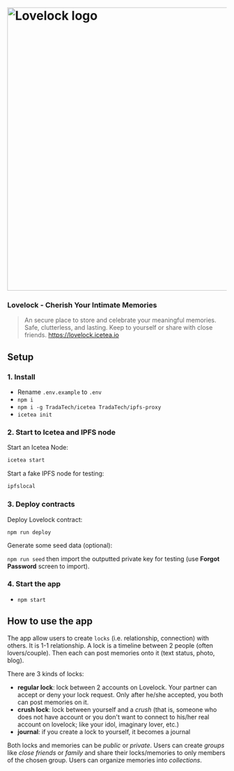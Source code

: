 <h1>
  <a href="https://lovelock.icetea.io"><img width="650px" src="https://lovelock.icetea.io/static/img/share.jpg" alt="Lovelock logo" /></a>
</h1>

<h3>Lovelock - Cherish Your Intimate Memories</h3>

> An secure place to store and celebrate your meaningful memories. Safe, clutterless, and lasting. Keep to yourself or share with close friends. https://lovelock.icetea.io

## Setup

### 1. Install

- Rename `.env.example` to `.env`
- `npm i`
- `npm i -g TradaTech/icetea TradaTech/ipfs-proxy`
- `icetea init`

### 2. Start to Icetea and IPFS node

Start an Icetea Node:
```sh
icetea start
```

Start a fake IPFS node for testing:
```sh
ipfslocal
```

### 3. Deploy contracts

Deploy Lovelock contract:
```
npm run deploy
```

Generate some seed data (optional):

`npm run seed` then import the outputted private key for testing (use __Forgot Password__ screen to import).

### 4. Start the app

- `npm start`

## How to use the app

The app allow users to create `locks` (i.e. relationship, connection) with others. It is 1-1 relationship. A lock is a timeline between 2 people (often lovers/couple). Then each can post memories onto it (text status, photo, blog).

There are 3 kinds of locks:
- __regular lock__: lock between 2 accounts on Lovelock. Your partner can accept or deny your lock request. Only after he/she accepted, you both can post memories on it.
- __crush lock__: lock between yourself and a _crush_ (that is, someone who does not have account or you don't want to connect to his/her real account on lovelock; like your idol, imaginary lover, etc.)
- __journal__: if you create a lock to yourself, it becomes a journal

Both locks and memories can be _public_ or _private_. Users can create _groups_ like _close friends_ or _family_ and share their locks/memories to only members of the chosen group. Users can organize memories into _collections_.
